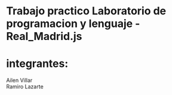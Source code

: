# Trabajo practico Laboratorio de programacion y lenguaje - Real_Madrid.js
# integrantes:
Ailen Villar  
Ramiro Lazarte  

